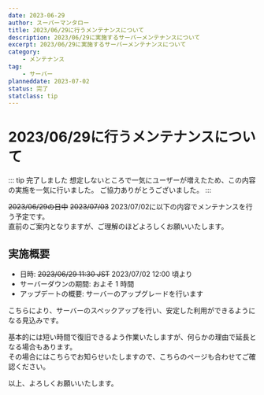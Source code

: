 ```yaml
---
date: 2023-06-29
author: スーパーマンタロー
title: 2023/06/29に行うメンテナンスについて
description: 2023/06/29に実施するサーバーメンテナンスについて
excerpt: 2023/06/29に実施するサーバーメンテナンスについて
category:
    - メンテナンス
tag:
    - サーバー
planneddate: 2023-07-02
status: 完了
statclass: tip
---
```


# 2023/06/29に行うメンテナンスについて

::: tip 完了しました
想定しないところで一気にユーザーが増えたため、この内容の実施を一気に行いました。
ご協力ありがとうございました。
:::

~~2023/06/29の日中~~ ~~2023/07/03~~ 2023/07/02に以下の内容でメンテナンスを行う予定です。  
直前のご案内となりますが、ご理解のほどよろしくお願いいたします。

## 実施概要

- 日時: ~~2023/06/29 11:30 JST~~ 2023/07/02 12:00 頃より
- サーバーダウンの期間: およそ 1 時間
- アップデートの概要: サーバーのアップグレードを行います

こちらにより、サーバーのスペックアップを行い、安定した利用ができるようになる見込みです。

基本的には短い時間で復旧できるよう作業いたしますが、何らかの理由で延長となる場合もあります。  
その場合にはこちらでお知らせいたしますので、こちらのページも合わせてご確認ください。

以上、よろしくお願いいたします。
